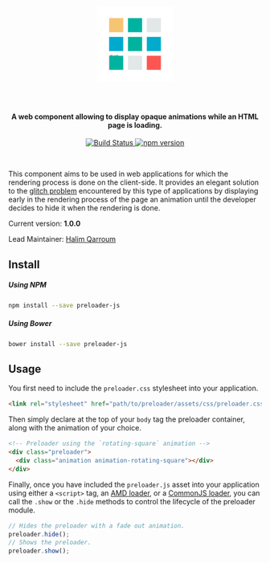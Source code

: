 <h1 align="center">
  <br>
  <a href="#"><img width="150" src="https://github.com/HQarroum/preloader/blob/master/assets/images/rotating-square.gif" alt="preloader-js" /></a>
  <br><br>
</h1>

<h4 align="center">A web component allowing to display opaque animations while an HTML page is loading.</h4>

<p align="center">
  <a href="https://travis-ci.org/HQarroum/preloader">
    <img src="https://travis-ci.org/HQarroum/preloader.svg?branch=master"
         alt="Build Status">
  </a>
  <a href="https://badge.fury.io/js/preloader-js">
    <img src="https://badge.fury.io/js/preloader-js.svg" alt="npm version" height="18">
  </a>
</p>
<br>

This component aims to be used in web applications for which the rendering process is done on the client-side. It provides an elegant solution to the [glitch problem](https://www.bennadel.com/blog/2758-creating-a-pre-bootstrap-loading-screen-in-angularjs.htm) encountered by this type of applications by displaying early in the rendering process of the page an animation until the developer decides to hide it when the rendering is done.

Current version: **1.0.0**

Lead Maintainer: [Halim Qarroum](mailto:hqm.post@gmail.com)

## Install

##### Using NPM

```bash
npm install --save preloader-js
```

##### Using Bower
```bash
bower install --save preloader-js
```

## Usage

You first need to include the `preloader.css` stylesheet into your application.

```html
<link rel="stylesheet" href="path/to/preloader/assets/css/preloader.css">
```

Then simply declare at the top of your `body` tag the preloader container, along with the animation of your choice.

```html
<!-- Preloader using the `rotating-square` animation -->
<div class="preloader">
  <div class="animation animation-rotating-square"></div>
</div>
```

Finally, once you have included the `preloader.js` asset into your application using either a `<script>` tag, an [AMD loader](http://requirejs.org/docs/whyamd.html), or a [CommonJS loader](https://webpack.github.io/docs/commonjs.html), you can call the `.show` or the `.hide` methods to control the lifecycle of the preloader module.

```js
// Hides the preloader with a fade out animation.
preloader.hide();
// Shows the preloader.
preloader.show();
```
